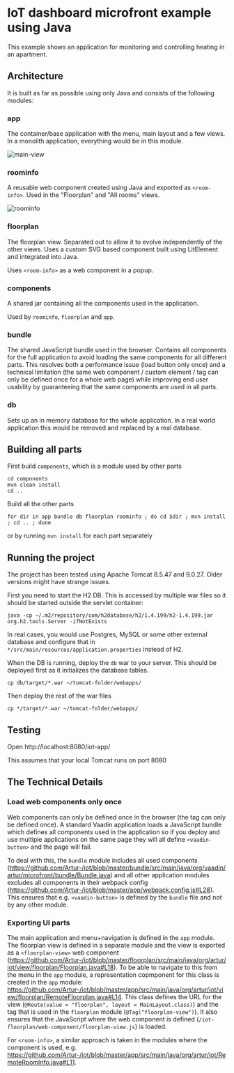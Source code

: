 # IoT dashboard microfront example using Java

This example shows an application for monitoring and controlling heating in an apartment.

## Architecture

It is built as far as possible using only Java and consists of the following modules:

### app

The container/base application with the menu, main layout and a few views. In a monolith application, everything would be in this module.

![main-view](https://user-images.githubusercontent.com/260340/66188476-fcf2e780-e68f-11e9-9be0-964675089fd3.png)

### roominfo

A reusable web component created using Java and exported as `<room-info>`. Used in the "Floorplan" and "All rooms" views.

![roominfo](https://user-images.githubusercontent.com/260340/66188456-f5334300-e68f-11e9-83d1-638213775f86.png)

### floorplan

The floorplan view. Separated out to allow it to evolve independently of the other views. Uses a custom SVG based component built using LitElement and integrated into Java.

Uses `<room-info>` as a web component in a popup.

### components

A shared jar containing all the components used in the application.

Used by `roominfo`, `floorplan` and `app`.

### bundle

The shared JavaScript bundle used in the browser. Contains all components for the full application to avoid loading the same components for all different parts. This resolves both a performance issue (load button only once) and a technical limitation (the same web component / custom element / tag can only be defined once for a whole web page) while improving end user usability by guaranteeing that the same components are used in all parts.

### db

Sets up an in memory database for the whole application. In a real world application this would be removed and replaced by a real database.

## Building all parts

First build `components`, which is a module used by other parts

```
cd components
mvn clean install
cd ..
```

Build all the other parts

```
for dir in app bundle db floorplan roominfo ; do cd $dir ; mvn install ; cd .. ; done
```

or by running `mvn install` for each part separately

## Running the project

The project has been tested using Apache Tomcat 8.5.47 and 9.0.27. Older versions might have strange issues.

First you need to start the H2 DB. This is accessed by multiple war files so
it should be started outside the servlet container:

```
java -cp ~/.m2/repository/com/h2database/h2/1.4.199/h2-1.4.199.jar org.h2.tools.Server -ifNotExists
```

In real cases, you would use Postgres, MySQL or some other external database and configure that in `*/src/main/resources/application.properties` instead of H2.

When the DB is running, deploy the `db` war to your server. This should be deployed first as it initializes the database tables.

```
cp db/target/*.war ~/tomcat-folder/webapps/
```

Then deploy the rest of the war files

```
cp */target/*.war ~/tomcat-folder/webapps/
```

## Testing

Open http://localhost:8080/iot-app/

This assumes that your local Tomcat runs on port 8080

## The Technical Details

### Load web components only once

Web components can only be defined once in the browser (the tag can only be defined once). A standard Vaadin application loads a JavaScript bundle which defines all components used in the application so if you deploy and use multiple applications on the same page they will all define `<vaadin-button>` and the page will fail.

To deal with this, the `bundle` module includes all used components (https://github.com/Artur-/iot/blob/master/bundle/src/main/java/org/vaadin/artur/microfront/bundle/Bundle.java) and all other application modules excludes all components in their webpack config (https://github.com/Artur-/iot/blob/master/app/webpack.config.js#L28). This ensures that e.g. `<vaadin-button>` is defined by the `bundle` file and not by any other module.

### Exporting UI parts

The main application and menu+navigation is defined in the `app` module. The floorplan view is defined in a separate module and the view is exported as a `<floorplan-view>` web component (https://github.com/Artur-/iot/blob/master/floorplan/src/main/java/org/artur/iot/view/floorplan/Floorplan.java#L18). To be able to navigate to this from the menu in the `app` module, a representation copmponent for this class is created in the `app` module: https://github.com/Artur-/iot/blob/master/app/src/main/java/org/artur/iot/view/floorplan/RemoteFloorplan.java#L14. This class defines the URL for the view (`@Route(value = "floorplan", layout = MainLayout.class)`) and the tag that is used in the `floorplan` module (`@Tag("floorplan-view")`). It also ensures that the JavaScript where the web component is defined (`/iot-floorplan/web-component/floorplan-view.js`) is loaded.

For `<room-info>`, a similar approach is taken in the modules where the component is used, e.g. https://github.com/Artur-/iot/blob/master/app/src/main/java/org/artur/iot/RemoteRoomInfo.java#L11.
